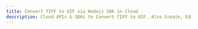 ---title: Convert TIFF to GIF via Nodejs SDK in Clouddescription: Cloud APIs & SDKs to Convert TIFF to GIF. Also Create, Edit & Render Microsoft Word & OpenOffice documents in the Cloud.---